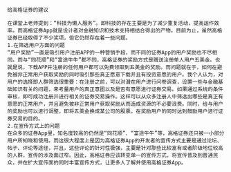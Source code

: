     给高格证券的建议

    在课堂上老师提到：“科技为懒人服务”。即科技的存在主要是为了减少重复活动，提高运作效率。而高格证券App就是设计者对金融知识和技术支持相结合得出的产物。目前为止，虽然高格证券已经取得了不少奖项，但它仍然存在着一些问题。
    1.在筛选用户方面的问题
    “用户奖励”一直是吸引用户注册APP的一种营销手段，而不同的证券App的用户奖励也不尽相同。而与“同花顺”和“富途牛牛”都不同，高格证券的奖励方式是赠送注册单人用户五美金。也就是说，下载APP并注册的任何用户都可以免费领取到五美金的奖励。而问题就在于，如何在避免被非正常用户获取奖励的同时吸引那些真正愿意下载并且有投资意愿的用户。我个人认为，对用户的选择即人群筛选很重要：在注册之前，可以对潜在用户进行问卷调查，设置一些与金融基础知识有关的问题，来考量用户的真正意图以及是否有意愿进行证券交易。如果通过系统的条件审核，即可成功注册并进行相关的证券交易操作。这样可以从众多注册人中筛选出哪些是真正有意愿的正常用户，并且避免被非正常用户获取奖励从而造成资源的不必要浪费。同时，给与用户的奖励也可以进行调整，即将五美金换成某公司的股票，在奖励用户的同时达到鼓励用户进行证券交易的目的。
    2.在宣传方式上的问题
    在众多的证券App里，知名度较高的仍然是“同花顺”、“富途牛牛”等，高格证券还只被一小部分用户所知晓和使用。而这很大程度上是因为高格证券App的开发者的宣传方式主要是通过论坛、帖子、评论等途径，并且，这些评论的针对性极强，主要是针对那些比较富有或者阶级地位较高的人群，宣传的涉及面过窄。因此，高格证券应该转变单一的宣传方式，将宣传普及到普通民众，并在扩大宣传面的同时丰富宣传方式，让更多人了解并使用高格证券App。